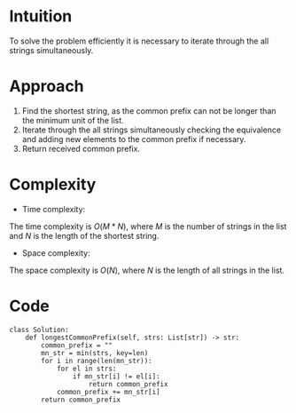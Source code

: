 # Intuition
<!-- Describe your first thoughts on how to solve this problem. -->
To solve the problem efficiently it is necessary to iterate through the all strings simultaneously.

# Approach
<!-- Describe your approach to solving the problem. -->
1. Find the shortest string, as the common prefix can not be longer than the minimum unit of the list.
2. Iterate through the all strings simultaneously checking the equivalence and adding new elements to the common prefix if necessary.
3. Return received common prefix.

# Complexity
- Time complexity:
<!-- Add your time complexity here, e.g. $$O(n)$$ -->
The time complexity is $O(M*N)$, where $M$ is the number of strings in the list and $N$ is the length of the shortest string.

- Space complexity:
<!-- Add your space complexity here, e.g. $$O(n)$$ -->
The space complexity is $O(N)$, where $N$ is the length of all strings in the list.

# Code
```
class Solution:
    def longestCommonPrefix(self, strs: List[str]) -> str:
        common_prefix = ""
        mn_str = min(strs, key=len)
        for i in range(len(mn_str)):
            for el in strs:
                if mn_str[i] != el[i]:
                    return common_prefix
            common_prefix += mn_str[i]
        return common_prefix
```